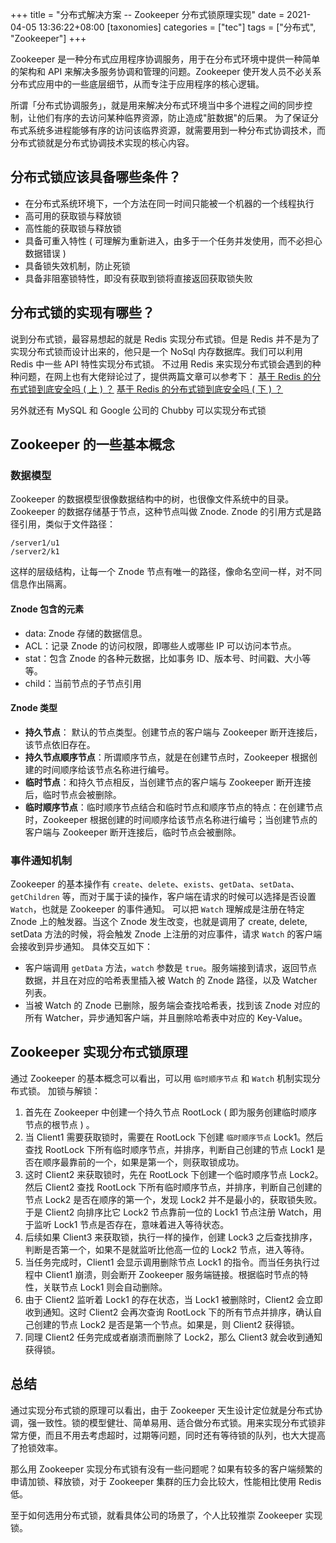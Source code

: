 +++
title = "分布式解决方案 -- Zookeeper 分布式锁原理实现"
date = 2021-04-05 13:36:22+08:00
[taxonomies]
categories = ["tec"]
tags = ["分布式", "Zookeeper"]
+++

Zookeeper 是一种分布式应用程序协调服务，用于在分布式环境中提供一种简单的架构和 API 来解决多服务协调和管理的问题。Zookeeper 使开发人员不必关系分布式应用中的一些底层细节，从而专注于应用程序的核心逻辑。

<!-- more -->

所谓「分布式协调服务」，就是用来解决分布式环境当中多个进程之间的同步控制，让他们有序的去访问某种临界资源，防止造成"脏数据"的后果。
为了保证分布式系统多进程能够有序的访问该临界资源，就需要用到一种分布式协调技术，而分布式锁就是分布式协调技术实现的核心内容。

## 分布式锁应该具备哪些条件？

-   在分布式系统环境下，一个方法在同一时间只能被一个机器的一个线程执行
-   高可用的获取锁与释放锁
-   高性能的获取锁与释放锁
-   具备可重入特性 ( 可理解为重新进入，由多于一个任务并发使用，而不必担心数据错误 )
-   具备锁失效机制，防止死锁
-   具备非阻塞锁特性，即没有获取到锁将直接返回获取锁失败

## 分布式锁的实现有哪些？

说到分布式锁，最容易想起的就是 Redis 实现分布式锁。但是 Redis 并不是为了实现分布式锁而设计出来的，他只是一个 NoSql 内存数据库。我们可以利用 Redis 中一些 API 特性实现分布式锁。
不过用 Redis 来实现分布式锁会遇到的种种问题，在网上也有大佬辩论过了，提供两篇文章可以参考下：
 [基于 Redis 的分布式锁到底安全吗 ( 上 ) ？](http://zhangtielei.com/posts/blog-redlock-reasoning.html)
 [基于 Redis 的分布式锁到底安全吗 ( 下 ) ？](http://zhangtielei.com/posts/blog-redlock-reasoning-part2.html)

另外就还有 MySQL 和 Google 公司的 Chubby 可以实现分布式锁

## Zookeeper 的一些基本概念

### 数据模型

Zookeeper 的数据模型很像数据结构中的树，也很像文件系统中的目录。Zookeeper 的数据存储基于节点，这种节点叫做 Znode. Znode 的引用方式是路径引用，类似于文件路径：

```
/server1/u1
/server2/k1
```

这样的层级结构，让每一个 Znode 节点有唯一的路径，像命名空间一样，对不同信息作出隔离。

#### Znode 包含的元素

-   data: Znode 存储的数据信息。
-   ACL：记录 Znode 的访问权限，即哪些人或哪些 IP 可以访问本节点。
-   stat：包含 Znode 的各种元数据，比如事务 ID、版本号、时间戳、大小等等。
-   child：当前节点的子节点引用

#### Znode 类型

-   **持久节点**： 默认的节点类型。创建节点的客户端与 Zookeeper 断开连接后，该节点依旧存在。
-   **持久节点顺序节点**：所谓顺序节点，就是在创建节点时，Zookeeper 根据创建的时间顺序给该节点名称进行编号。
-   **临时节点**：和持久节点相反，当创建节点的客户端与 Zookeeper 断开连接后，临时节点会被删除。
-   **临时顺序节点**：临时顺序节点结合和临时节点和顺序节点的特点：在创建节点时，Zookeeper 根据创建的时间顺序给该节点名称进行编号；当创建节点的客户端与 Zookeeper 断开连接后，临时节点会被删除。

### 事件通知机制

Zookeeper 的基本操作有 `create`、`delete`、`exists`、`getData`、`setData`、`getChildren` 等，而对于属于读的操作，客户端在请求的时候可以选择是否设置 `Watch`，也就是 Zookeeper 的事件通知。
可以把 `Watch` 理解成是注册在特定 Znode 上的触发器。当这个 Znode 发生改变，也就是调用了 create, delete, setData 方法的时候，将会触发 Znode 上注册的对应事件，请求 `Watch` 的客户端会接收到异步通知。
具体交互如下：

-   客户端调用 `getData` 方法，`watch` 参数是 `true`。服务端接到请求，返回节点数据，并且在对应的哈希表里插入被 Watch 的 Znode 路径，以及 Watcher 列表。
-   当被 Watch 的 Znode 已删除，服务端会查找哈希表，找到该 Znode 对应的所有 Watcher，异步通知客户端，并且删除哈希表中对应的 Key-Value。

## Zookeeper 实现分布式锁原理

通过 Zookeeper 的基本概念可以看出，可以用 ` 临时顺序节点 ` 和 `Watch` 机制实现分布式锁。
加锁与解锁：

1.  首先在 Zookeeper 中创建一个持久节点 RootLock ( 即为服务创建临时顺序节点的根节点 ) 。
2.  当 Client1 需要获取锁时，需要在 RootLock 下创建 ` 临时顺序节点 ` Lock1。然后查找 RootLock 下所有临时顺序节点，并排序，判断自己创建的节点 Lock1 是否在顺序最靠前的一个，如果是第一个，则获取锁成功。
3.  这时 Client2 来获取锁时，先在 RootLock 下创建一个临时顺序节点 Lock2。然后 Client2 查找 RootLock 下所有临时顺序节点，并排序，判断自己创建的节点 Lock2 是否在顺序的第一个，发现 Lock2 并不是最小的，获取锁失败。于是 Client2 向排序比它 Lock2 节点靠前一位的 Lock1 节点注册 Watch，用于监听 Lock1 节点是否存在，意味着进入等待状态。
4.  后续如果 Client3 来获取锁，执行一样的操作，创建 Lock3 之后查找排序，判断是否第一个，如果不是就监听比他高一位的 Lock2 节点，进入等待。
5.  当任务完成时，Client1 会显示调用删除节点 Lock1 的指令。而当任务执行过程中 Client1 崩溃，则会断开 Zookeeper 服务端链接。根据临时节点的特性，关联节点 Lock1 则会自动删除。
6.  由于 Client2 监听着 Lock1 的存在状态，当 Lock1 被删除时，Client2 会立即收到通知。这时 Client2 会再次查询 RootLock 下的所有节点并排序，确认自己创建的节点 Lock2 是否是第一个节点。如果是，则 Client2 获得锁。
7.  同理 Client2 任务完成或者崩溃而删除了 Lock2，那么 Client3 就会收到通知获得锁。

## 总结

通过实现分布式锁的原理可以看出，由于 Zookeeper 天生设计定位就是分布式协调，强一致性。锁的模型健壮、简单易用、适合做分布式锁。用来实现分布式锁非常方便，而且不用去考虑超时，过期等问题，同时还有等待锁的队列，也大大提高了抢锁效率。

那么用 Zookeeper 实现分布式锁有没有一些问题呢？如果有较多的客户端频繁的申请加锁、释放锁，对于 Zookeeper 集群的压力会比较大，性能相比使用 Redis 低。

至于如何选用分布式锁，就看具体公司的场景了，个人比较推崇 Zookeeper 实现锁。
